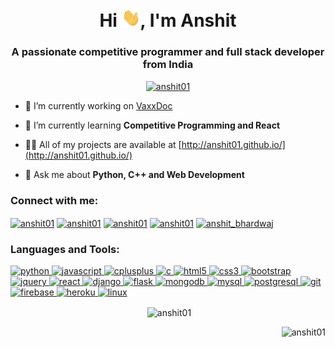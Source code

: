 <h1 align="center">Hi <img src="https://raw.githubusercontent.com/ABSphreak/ABSphreak/master/gifs/Hi.gif" width="30px">, I'm Anshit</h1>
<h3 align="center">A passionate competitive programmer and full stack developer from India</h3>

<p align="center"> <a href="http://anshit01.github.io/"><img src="https://github-profile-trophy.vercel.app/?username=anshit01&theme=onedark" alt="anshit01" /></a> </p>

- 🔭 I’m currently working on [VaxxDoc](https://github.com/shwetalsoni/VaxxDoc)

- 🌱 I’m currently learning **Competitive Programming and React**

- 👨‍💻 All of my projects are available at [http://anshit01.github.io/](http://anshit01.github.io/)

- 💬 Ask me about **Python, C++ and Web Development**

<h3 align="left">Connect with me:</h3>
<p align="left" bgcolor="red">
<a href="https://linkedin.com/in/anshit01" target="blank"><img align="center" src="https://cdn.jsdelivr.net/npm/simple-icons@3.0.1/icons/linkedin.svg" alt="anshit01" height="30" width="40" /></a>
<a href="https://www.codechef.com/users/anshit01" target="blank"><img align="center" src="https://cdn.jsdelivr.net/npm/simple-icons@3.1.0/icons/codechef.svg" alt="anshit01" height="30" width="40" /></a>
<a href="https://codeforces.com/profile/anshit01" target="blank"><img align="center" src="https://cdn.jsdelivr.net/npm/simple-icons@3.0.1/icons/codeforces.svg" alt="anshit01" height="30" width="40" /></a>
<a href="https://www.leetcode.com/anshit01" target="blank"><img align="center" src="https://cdn.jsdelivr.net/npm/simple-icons@3.0.1/icons/leetcode.svg" alt="anshit01" height="30" width="40" /></a>
<a href="https://twitter.com/anshit_bhardwaj" target="blank"><img align="center" src="https://cdn.jsdelivr.net/npm/simple-icons@3.0.1/icons/twitter.svg" alt="anshit_bhardwaj" height="30" width="40" /></a>
</p>

<h3 align="left">Languages and Tools:</h3>
<p align="left"> 
<a href="https://www.python.org" target="_blank"> <img src="https://img.shields.io/badge/Python-3776AB?style=for-the-badge&logo=python&logoColor=white" alt="python" /> </a> 
<a href="https://developer.mozilla.org/en-US/docs/Web/JavaScript" target="_blank"> <img src="https://img.shields.io/badge/JavaScript-323330?style=for-the-badge&logo=javascript&logoColor=F7DF1E" alt="javascript" /> </a> 
<a href="https://www.w3schools.com/cpp/" target="_blank"> <img src="https://img.shields.io/badge/C%2B%2B-00599C?style=for-the-badge&logo=c%2B%2B&logoColor=white" alt="cplusplus" /> </a> 
<a href="https://www.cprogramming.com/" target="_blank"> <img src="https://img.shields.io/badge/C-00599C?style=for-the-badge&logo=c&logoColor=white" alt="c"/> </a> 
<a href="https://www.w3.org/html/" target="_blank"> <img src="https://img.shields.io/badge/HTML5-E34F26?style=for-the-badge&logo=html5&logoColor=white" alt="html5" /> </a> 
<a href="https://www.w3schools.com/css/" target="_blank"> <img src="https://img.shields.io/badge/CSS-239120?&style=for-the-badge&logo=css3&logoColor=white" alt="css3" /> </a> 
<a href="https://getbootstrap.com" target="_blank"> <img src="https://img.shields.io/badge/Bootstrap-563D7C?style=for-the-badge&logo=bootstrap&logoColor=white" alt="bootstrap"/> </a> 
<a href="https://jquery.com" target="_blank"> <img src="https://img.shields.io/badge/jQuery-0769AD?style=for-the-badge&logo=jquery&logoColor=white" alt="jquery"/> </a> 
<a href="https://reactjs.org/" target="_blank"> <img src="https://img.shields.io/badge/React-20232A?style=for-the-badge&logo=react&logoColor=61DAFB" alt="react" /> </a> 
<a href="https://www.djangoproject.com/" target="_blank"> <img src="https://img.shields.io/badge/Django-092E20?style=for-the-badge&logo=django&logoColor=white" alt="django" /> </a> 
<a href="https://flask.palletsprojects.com/" target="_blank"> <img src="https://img.shields.io/badge/Flask-000000?style=for-the-badge&logo=flask&logoColor=white" alt="flask" /> </a> 
<a href="https://www.mongodb.com/" target="_blank"> <img src="https://img.shields.io/badge/MongoDB-4EA94B?style=for-the-badge&logo=mongodb&logoColor=white" alt="mongodb" /> </a> 
<a href="https://www.mysql.com/" target="_blank"> <img src="https://img.shields.io/badge/MySQL-00000F?style=for-the-badge&logo=mysql&logoColor=white" alt="mysql" /> </a> 
<a href="https://www.postgresql.org" target="_blank"> <img src="https://img.shields.io/badge/PostgreSQL-316192?style=for-the-badge&logo=postgresql&logoColor=white" alt="postgresql" /> </a> 
<a href="https://git-scm.com/" target="_blank"> <img src="https://camo.githubusercontent.com/edd3031a0956c904634f9a394267a6ba61e9a0bb95c9512a1fbc0725b4014d03/68747470733a2f2f696d672e736869656c64732e696f2f62616467652f2d4769742d626c61636b3f7374796c653d666c61742d737175617265266c6f676f3d676974" height="30" alt="git" /> </a> 
<a href="https://firebase.google.com/" target="_blank"> <img src="https://img.shields.io/badge/firebase-ffca28?style=for-the-badge&logo=firebase&logoColor=white" alt="firebase" /> </a> 
<a href="https://heroku.com" target="_blank"> <img src="https://img.shields.io/badge/Heroku-430098?style=for-the-badge&logo=heroku&logoColor=white" alt="heroku" /> </a> 
<a href="https://www.linux.org/" target="_blank"> <img src="https://img.shields.io/badge/Ubuntu-E95420?style=for-the-badge&logo=ubuntu&logoColor=white" alt="linux" /> </a> 
</p>

<!--
<p><img align="left" src="https://github-readme-stats.vercel.app/api/top-langs?username=anshit01&show_icons=true&locale=en&layout=compact" alt="anshit01" /></p>
-->
<p align="center">&nbsp;<img align="center" src="https://github-readme-stats.vercel.app/api?username=anshit01&include_all_commits=true&show_icons=true&count_private=true&locale=en&theme=algolia" alt="anshit01" /></p>

<!--
<p><img align="center" src="https://github-readme-streak-stats.herokuapp.com/?user=anshit01&" alt="anshit01" /></p>
-->
<p align="right"> <img src="https://komarev.com/ghpvc/?username=anshit01&label=Profile%20views&color=0e75b6&style=flat" alt="anshit01" /> </p>

